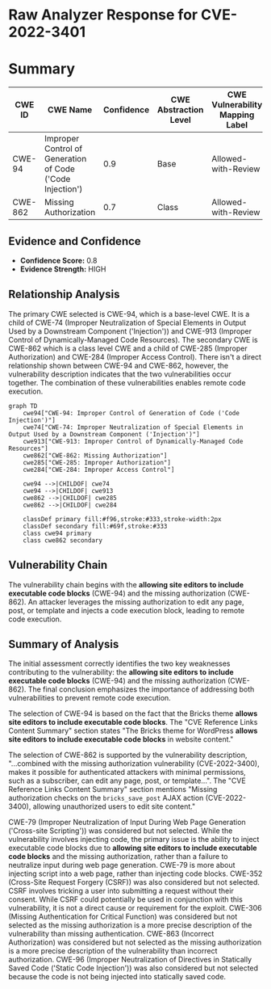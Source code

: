 # Raw Analyzer Response for CVE-2022-3401

# Summary
| CWE ID | CWE Name | Confidence | CWE Abstraction Level | CWE Vulnerability Mapping Label | CWE-Vulnerability Mapping Notes |
|---|---|---|---|---|---|
| CWE-94 | Improper Control of Generation of Code ('Code Injection') | 0.9 | Base | Allowed-with-Review | Primary CWE |
| CWE-862 | Missing Authorization | 0.7 | Class | Allowed-with-Review | Secondary CWE |

## Evidence and Confidence

*   **Confidence Score:** 0.8
*   **Evidence Strength:** HIGH

## Relationship Analysis
The primary CWE selected is CWE-94, which is a base-level CWE. It is a child of CWE-74 (Improper Neutralization of Special Elements in Output Used by a Downstream Component ('Injection')) and CWE-913 (Improper Control of Dynamically-Managed Code Resources). The secondary CWE is CWE-862 which is a class level CWE and a child of CWE-285 (Improper Authorization) and CWE-284 (Improper Access Control). There isn't a direct relationship shown between CWE-94 and CWE-862, however, the vulnerability description indicates that the two vulnerabilities occur together. The combination of these vulnerabilities enables remote code execution.

```mermaid
graph TD
    cwe94["CWE-94: Improper Control of Generation of Code ('Code Injection')"]
    cwe74["CWE-74: Improper Neutralization of Special Elements in Output Used by a Downstream Component ('Injection')"]
    cwe913["CWE-913: Improper Control of Dynamically-Managed Code Resources"]
    cwe862["CWE-862: Missing Authorization"]
    cwe285["CWE-285: Improper Authorization"]
    cwe284["CWE-284: Improper Access Control"]

    cwe94 -->|CHILDOF| cwe74
    cwe94 -->|CHILDOF| cwe913
    cwe862 -->|CHILDOF| cwe285
    cwe862 -->|CHILDOF| cwe284

    classDef primary fill:#f96,stroke:#333,stroke-width:2px
    classDef secondary fill:#69f,stroke:#333
    class cwe94 primary
    class cwe862 secondary
```

## Vulnerability Chain
The vulnerability chain begins with the **allowing site editors to include executable code blocks** (CWE-94) and the missing authorization (CWE-862). An attacker leverages the missing authorization to edit any page, post, or template and injects a code execution block, leading to remote code execution.

## Summary of Analysis
The initial assessment correctly identifies the two key weaknesses contributing to the vulnerability: the **allowing site editors to include executable code blocks** (CWE-94) and the missing authorization (CWE-862). The final conclusion emphasizes the importance of addressing both vulnerabilities to prevent remote code execution.

The selection of CWE-94 is based on the fact that the Bricks theme **allows site editors to include executable code blocks**. The "CVE Reference Links Content Summary" section states "The Bricks theme for WordPress **allows site editors to include executable code blocks** in website content."

The selection of CWE-862 is supported by the vulnerability description, "...combined with the missing authorization vulnerability (CVE-2022-3400), makes it possible for authenticated attackers with minimal permissions, such as a subscriber, can edit any page, post, or template...". The "CVE Reference Links Content Summary" section mentions "Missing authorization checks on the `bricks_save_post` AJAX action (CVE-2022-3400), allowing unauthorized users to edit site content."

CWE-79 (Improper Neutralization of Input During Web Page Generation ('Cross-site Scripting')) was considered but not selected. While the vulnerability involves injecting code, the primary issue is the ability to inject executable code blocks due to **allowing site editors to include executable code blocks** and the missing authorization, rather than a failure to neutralize input during web page generation. CWE-79 is more about injecting script into a web page, rather than injecting code blocks.
CWE-352 (Cross-Site Request Forgery (CSRF)) was also considered but not selected. CSRF involves tricking a user into submitting a request without their consent. While CSRF could potentially be used in conjunction with this vulnerability, it is not a direct cause or requirement for the exploit.
CWE-306 (Missing Authentication for Critical Function) was considered but not selected as the missing authorization is a more precise description of the vulnerability than missing authentication.
CWE-863 (Incorrect Authorization) was considered but not selected as the missing authorization is a more precise description of the vulnerability than incorrect authorization.
CWE-96 (Improper Neutralization of Directives in Statically Saved Code ('Static Code Injection')) was also considered but not selected because the code is not being injected into statically saved code.